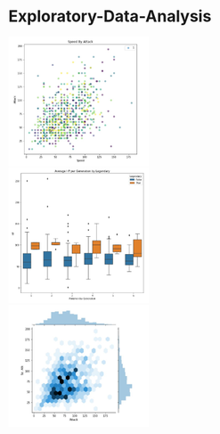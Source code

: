 # Exploratory-Data-Analysis
<img src="https://github.com/dwellin98/Exploratory-Data-Analysis/blob/master/images/PokemonEDA1.JPG" width=50% height=50%>
<img src="https://github.com/dwellin98/Exploratory-Data-Analysis/blob/master/images/PokemonEDA2.JPG" width=50% height=50%>
<img src="https://github.com/dwellin98/Exploratory-Data-Analysis/blob/master/images/PokemonEDA3.JPG" width=50% height=50%>





